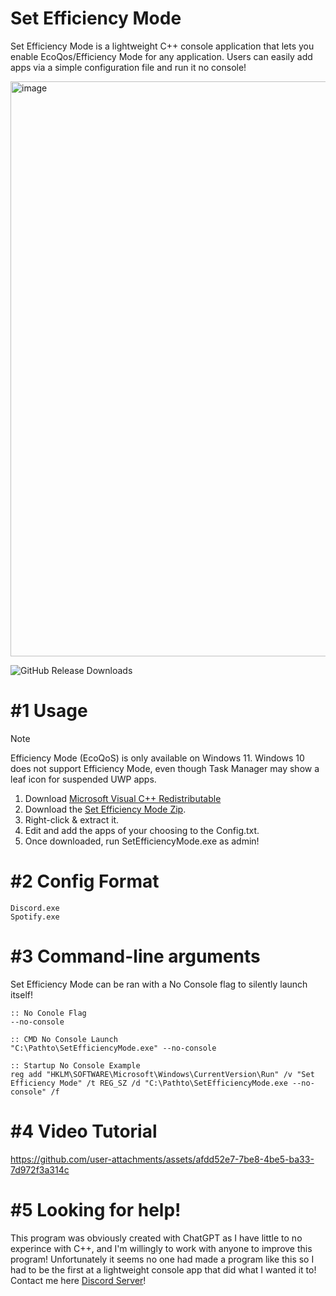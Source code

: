 # Set Efficiency Mode
Set Efficiency Mode is a lightweight C++ console application that lets you enable EcoQos/Efficiency Mode for any application. Users can easily add apps via a simple configuration file and run it no console!

<img width="1649" height="920" alt="image" src="https://github.com/user-attachments/assets/f4d99932-2b5c-4339-a8f5-5bbe3427f067" />

![GitHub Release Downloads](https://img.shields.io/github/downloads/QuakedK/Set-Efficiency-Mode/total)

# #1 Usage

> [!NOTE]
> Efficiency Mode (EcoQoS) is only available on Windows 11. Windows 10 does not support Efficiency Mode, even though Task Manager may show a leaf icon for suspended UWP apps.

1. Download [Microsoft Visual C++ Redistributable](https://aka.ms/vs/17/release/vc_redist.x64.exe)
2. Download the [Set Efficiency Mode Zip](https://github.com/QuakedK/Set-Efficiency-Mode/releases/download/EfficiencyMode/SetEfficiencyMode.zip).
3. Right-click & extract it.
4. Edit and add the apps of your choosing to the Config.txt.
5. Once downloaded, run SetEfficiencyMode.exe as admin!

# #2 Config Format
```
Discord.exe
Spotify.exe
```
# #3 Command-line arguments
Set Efficiency Mode can be ran with a No Console flag to silently launch itself!
```
:: No Conole Flag
--no-console

:: CMD No Console Launch
"C:\Pathto\SetEfficiencyMode.exe" --no-console

:: Startup No Console Example
reg add "HKLM\SOFTWARE\Microsoft\Windows\CurrentVersion\Run" /v "Set Efficiency Mode" /t REG_SZ /d "C:\Pathto\SetEfficiencyMode.exe --no-console" /f
```
# #4 Video Tutorial
https://github.com/user-attachments/assets/afdd52e7-7be8-4be5-ba33-7d972f3a314c

# #5 Looking for help!
This program was obviously created with ChatGPT as I have little to no experince with C++, and I'm willingly to work with anyone to improve this program!
Unfortunately it seems no one had made a program like this so I had to be the first at a lightweight console app that did what I wanted it to!
Contact me here [Discord Server](https://discord.gg/B8EmFVkdFU)!


